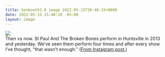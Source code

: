 ```yaml
---
title: kenbooth2.0 image 2022-05-15T20:46:33+0000
date: 2022-05-15 15:48:28 -05:00
layout: image
---
```


<img src="https://dl.dropboxusercontent.com/s/taysvho7laqb7m3/280760095_185114857183210_8898866447359276628_n?dl=0"><br>
Then vs now. St Paul And The Broken Bones perform in Huntsville in 2013 and yesterday. We’ve seen them perform four times and after every show I’ve thought, “that wasn’t enough.” (<a href="https://www.instagram.com/p/Cdl7Xd-vTMJ/">From Instagram post.</a>)